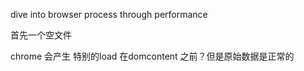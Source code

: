 dive into browser process through performance 

首先一个空文件

chrome 会产生<html><head></head><body></body></html>
特别的load 在domcontent 之前？但是原始数据是正常的
